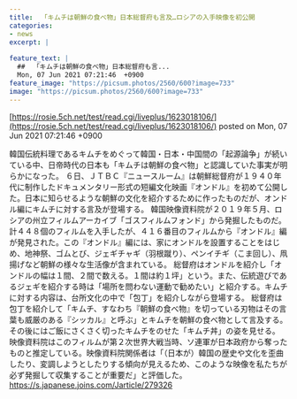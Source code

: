 ```yaml
---
title:  「キムチは朝鮮の食べ物」日本総督府も言及…ロシアの入手映像を初公開  
categories:
- news
excerpt: |
  
feature_text: |
  ##  「キムチは朝鮮の食べ物」日本総督府も言...
  Mon, 07 Jun 2021 07:21:46  +0900
feature_image: "https://picsum.photos/2560/600?image=733"
image: "https://picsum.photos/2560/600?image=733"
---
```


[https://rosie.5ch.net/test/read.cgi/liveplus/1623018106/](https://rosie.5ch.net/test/read.cgi/liveplus/1623018106/)
posted on Mon, 07 Jun 2021 07:21:46  +0900

<!--more-->

韓国伝統料理であるキムチをめぐって韓国・日本・中国間の「起源論争」が続いている中、日帝時代の日本も「キムチは朝鮮の食べ物」と認識していた事実が明らかになった。 ６日、ＪＴＢＣ『ニュースルーム』は朝鮮総督府が１９４０年代に制作したドキュメンタリー形式の短編文化映画『オンドル』を初めて公開した。日本に知らせるような朝鮮の文化を紹介するために作ったものだが、オンドル編にキムチに対する言及が登場する。 韓国映像資料院が２０１９年５月、ロシアの州立フィルムアーカイブ「ゴスフィルムフォンド」から発掘したものだ。計４４８個のフィルムを入手したが、４１６番目のフィルムから『オンドル』編が発見された。この『オンドル』編には、家にオンドルを設置することをはじめ、地神祭、ゴムとび、ジェギチャギ（羽根蹴り）、ペンイチギ（こま回し）、凧揚げなど朝鮮の様々な生活像が含まれている。 総督府はオンドルを紹介し「オンドルの幅は１間、２間で数える。１間は約１坪」という。また、伝統遊びであるジェギを紹介する時は「場所を問わない運動で勧めたい」と紹介する。キムチに対する内容は、台所文化の中で「包丁」を紹介しながら登場する。 総督府は包丁を紹介して「キムチ、すなわち『朝鮮の食べ物』を切っている刃物はその言葉も威厳のある『シッカル』と呼ぶ」とキムチを朝鮮の食べ物として言及する。その後にはご飯にさくさく切ったキムチをのせた「キムチ丼」の姿を見せる。 映像資料院はこのフィルムが第２次世界大戦当時、ソ連軍が日本政府から奪ったものと推定している。映像資料院関係者は「（日本が）韓国の歴史や文化を歪曲したり、変調しようとしたりする傾向が見えるため、このような映像を私たちが必ず発掘して収集することが重要だ」と評価した。 https://s.japanese.joins.com/Jarticle/279326
